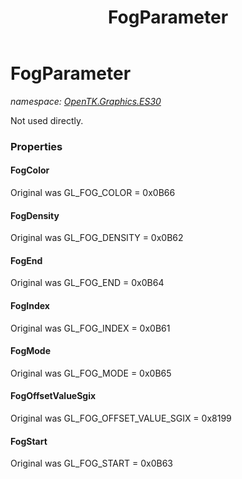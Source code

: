 ﻿---
title: FogParameter
---

# FogParameter
_namespace: [OpenTK.Graphics.ES30](N-OpenTK.Graphics.ES30.html)_

Not used directly.



### Properties

#### FogColor
Original was GL_FOG_COLOR = 0x0B66
#### FogDensity
Original was GL_FOG_DENSITY = 0x0B62
#### FogEnd
Original was GL_FOG_END = 0x0B64
#### FogIndex
Original was GL_FOG_INDEX = 0x0B61
#### FogMode
Original was GL_FOG_MODE = 0x0B65
#### FogOffsetValueSgix
Original was GL_FOG_OFFSET_VALUE_SGIX = 0x8199
#### FogStart
Original was GL_FOG_START = 0x0B63

